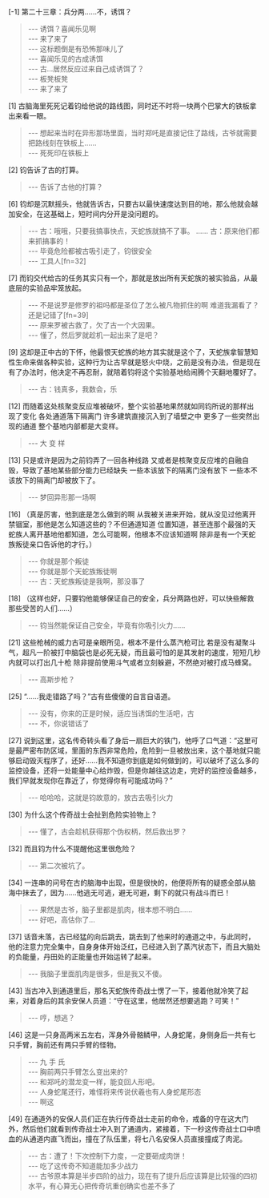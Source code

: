 
[-1] 第二十三章：兵分两……不，诱饵？
>--- 诱饵？喜闻乐见啊<br>
>--- 来了来了<br>
>--- 这标题倒是有恐怖那味儿了<br>
>--- 喜闻乐见的古成诱饵<br>
>--- 古…居然反应过来自己成诱饵了？<br>
>--- 板凳板凳<br>
>--- 来了来了<br>

[1] 古脑海里死死记着钧给他说的路线图，同时还不时将一块两个巴掌大的铁板拿出来看一眼。
>--- 想起来当时在异形那场里面，当时郑吒是直接记住了路线，古爷就需要把路线刻在铁板上……<br>
>--- 死死印在铁板上<br>

[2] 钧告诉了古的打算。
>--- 告诉了古他的打算？<br>

[6] 钧却是沉默摇头，他就告诉古，只要古以最快速度达到目的地，那么他就会越加安全，在这基础上，短时间内分开是没问题的。
>--- 古：哦哦，只要我搞事快点，天蛇族就搞不了事。
……
古：原来他们都来抓搞事的！<br>
>--- 毕竟危险都被古吸引走了，钧很安全<br>
>--- 工具人[fn=32]<br>

[7] 而钧交代给古的任务其实只有一个，那就是放出所有天蛇族的被实验品，从最底层的实验品牢笼放起。
>--- 不是说罗是修罗的祖吗都是圣位了怎么被凡物抓住的啊 难道我漏看了？还是记错了[fn=39]<br>
>--- 原来罗被古救了，欠了古一个大因果。<br>
>--- 懂了，然后罗就趁机一起出来了是吧？<br>

[9] 这却是正中古的下怀，他最恨天蛇族的地方其实就是这个了，天蛇族拿智慧知性生命来做各种实验，这种行为让古早就是怒火中烧，之前是没有办法，但是现在有了办法时，他决定不再忍耐，就陪着钧将这个实验基地给闹腾个天翻地覆好了。
>--- 古：钱真多，我数会，乐<br>

[12] 而随着这处核聚变反应堆被破坏，整个实验基地果然就如同钧所说的那样出现了变化 各处通道落下隔离门 许多建筑直接沉入到了墙壁之中 更多了一些突然出现的通道 整个基地内部都是大变样。
>--- 大 变 样<br>

[13] 只是或许是因为之前钧弄了一回各种线路 又或者是核聚变反应堆的自融自毁，导致了基地某些部分能力已经缺失 一些本该放下的隔离门没有放下 一些本不该放下的隔离门却被放下了。
>--- 梦回异形那一场啊<br>

[16] （真是厉害，他到底是怎么做到的啊 从我被关进来开始，就从没见过他离开禁锢室，那他是怎么知道这些的？不但通道知道 位置知道，甚至连那个最强的天蛇族人离开基地他都知道，怎么可能啊，他根本不应该知道啊 除非是有一个天蛇族叛徒亲口告诉他的才行。）
>--- 你就是那个叛徒<br>
>--- 你就是那个天蛇族叛徒啊<br>
>--- 古：天蛇族叛徒是我啊，那没事了<br>

[18] （这样也好，只要钧他能够保证自己的安全，兵分两路也好，可以快些解救那些受苦的人们……）
>--- 钧当然能保证自己安全，毕竟有你吸引火力……<br>

[21] 这些枪械的威力古可是亲眼所见，根本不是什么蒸汽枪可比 若是没有凝聚斗气，超凡一阶被打中脑袋也是必死无疑，而且最可怕的是其发射的速度，短短几秒内就可以打出几十枪 除非提前使用斗气或者立刻躲避，不然绝对被打成马蜂窝。
>--- 高斯步枪？<br>

[25] “……我走错路了吗？”古有些傻傻的自言自语道。
>--- 没有，你来的正是时候，适应当诱饵的生活吧，古<br>
>--- 不，你说错话了<br>

[27] 说到这里，这名传奇转头看了身后一扇巨大的铁门，他呼了口气道：“这里可是最严密布防区域，里面的东西非常危险，危险到一旦被放出来，这个基地就只能够启动毁灭程序了，还好……我不知道你到底是如何做到的，可以破坏了这么多的监控设备，还将一处能量中心给炸毁，但是你越往这边走，完好的监控设备越多，我们早就发现你在靠近了，你觉得你有可能成功吗？”
>--- 哈哈哈，这就是钧故意的，放古去吸引火力<br>

[30] 为什么这个传奇战士会扯到危险实验物上？
>--- 懂了，古会趁机获得那个伪权柄，然后救出罗？<br>

[32] 而且钧为什么不提醒他这里很危险？
>--- 第二次被坑了。<br>

[34] 一连串的问号在古的脑海中出现，但是很快的，他便将所有的疑惑全部从脑海中抹去了，因为……他逃无可逃，避无可避，剩下的就只有战斗而已！
>--- 果然是古爷，脑子里都是肌肉，根本想不明白……<br>
>--- 好吧，高估你了…<br>

[37] 话音未落，古已经猛的向后跳去，跳去到了他来时的通道之中，与此同时，他的注意力完全集中，自身身体开始泛红，已经进入到了蒸汽状态下，而且大脑处的负能量，丹田处的正能量也开始运转了起来。
>--- 我脑子里面肌肉是很多，但是我又不傻。<br>

[43] 当古冲入到通道里后，那名天蛇族传奇战士愣了一下，接着他就冷笑了起来，对着身后的其余安保人员道：“守在这里，他居然还想要逃跑？可笑！”
>--- 哼，想逃？<br>

[46] 这是一只身高两米五左右，浑身外骨骼鳞甲，人身蛇尾，身侧身后一共有七只手臂，胸前还有两只手臂的怪物。
>--- 九 手 氏<br>
>--- 胸前两只手臂怎么变出来的?<br>
>--- 和郑吒的潜龙变一样，能变回人形吧。<br>
>--- 人身蛇尾还行，难怪将来传说伏羲也有人身蛇尾形态<br>
>--- 啊这<br>

[49] 在通道外的安保人员们正在执行传奇战士走前的命令，戒备的守在这大门外，然后他们就看到传奇战士冲入到了通道内，紧接着，下一秒这传奇战士口中喷血的从通道内直飞而出，撞在了队伍里，将七八名安保人员直接撞成了肉泥。
>--- 古：遭了！下次控制下力度，一定要砸成肉饼！<br>
>--- 吃了这传奇不知道能加多少战力<br>
>--- 古爷原本算是半步四阶的战力，现在有了提升后应该算是比较强的四初水平，有心算无心把传奇坑重创确实也差不多了<br>
